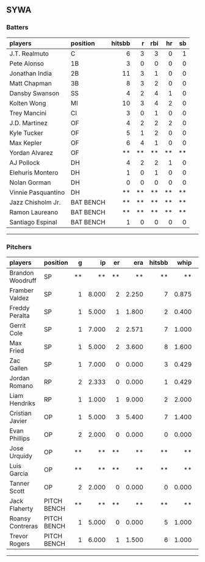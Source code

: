 ## SYWA

### Batters

 
|players            |position  | hitsbb|  r| rbi| hr| sb| 
|:------------------|:---------|------:|--:|---:|--:|--:| 
|J.T. Realmuto      |C         |      6|  3|   3|  0|  1| 
|Pete Alonso        |1B        |      3|  0|   0|  0|  0| 
|Jonathan India     |2B        |     11|  3|   1|  0|  0| 
|Matt Chapman       |3B        |      8|  3|   2|  0|  0| 
|Dansby Swanson     |SS        |      4|  2|   4|  1|  0| 
|Kolten Wong        |MI        |     10|  3|   4|  2|  0| 
|Trey Mancini       |CI        |      3|  0|   1|  0|  0| 
|J.D. Martinez      |OF        |      4|  2|   2|  2|  0| 
|Kyle Tucker        |OF        |      5|  1|   2|  0|  0| 
|Max Kepler         |OF        |      6|  4|   1|  0|  0| 
|Yordan Alvarez     |OF        |     **| **|  **| **| **| 
|AJ Pollock         |DH        |      4|  2|   2|  1|  0| 
|Elehuris Montero   |DH        |      1|  0|   1|  0|  0| 
|Nolan Gorman       |DH        |      0|  0|   0|  0|  0| 
|Vinnie Pasquantino |DH        |     **| **|  **| **| **| 
|Jazz Chisholm Jr.  |BAT BENCH |     **| **|  **| **| **| 
|Ramon Laureano     |BAT BENCH |     **| **|  **| **| **| 
|Santiago Espinal   |BAT BENCH |      1|  0|   0|  0|  0| 


* * *

### Pitchers

 
|players          |position    |  g|    ip| er|   era| hitsbb|  whip| so|  w| sv| 
|:----------------|:-----------|--:|-----:|--:|-----:|------:|-----:|--:|--:|--:| 
|Brandon Woodruff |SP          | **|    **| **|    **|     **|    **| **| **| **| 
|Framber Valdez   |SP          |  1| 8.000|  2| 2.250|      7| 0.875|  8|  1|  0| 
|Freddy Peralta   |SP          |  1| 5.000|  1| 1.800|      2| 0.400|  3|  0|  0| 
|Gerrit Cole      |SP          |  1| 7.000|  2| 2.571|      7| 1.000|  4|  0|  0| 
|Max Fried        |SP          |  1| 5.000|  2| 3.600|      8| 1.600|  3|  0|  0| 
|Zac Gallen       |SP          |  1| 7.000|  0| 0.000|      3| 0.429|  7|  1|  0| 
|Jordan Romano    |RP          |  2| 2.333|  0| 0.000|      1| 0.429|  1|  0|  1| 
|Liam Hendriks    |RP          |  1| 1.000|  1| 9.000|      2| 2.000|  1|  0|  1| 
|Cristian Javier  |OP          |  1| 5.000|  3| 5.400|      7| 1.400|  7|  1|  0| 
|Evan Phillips    |OP          |  2| 2.000|  0| 0.000|      0| 0.000|  0|  0|  0| 
|Jose Urquidy     |OP          | **|    **| **|    **|     **|    **| **| **| **| 
|Luis Garcia      |OP          | **|    **| **|    **|     **|    **| **| **| **| 
|Tanner Scott     |OP          |  2| 2.000|  0| 0.000|      0| 0.000|  5|  0|  0| 
|Jack Flaherty    |PITCH BENCH | **|    **| **|    **|     **|    **| **| **| **| 
|Roansy Contreras |PITCH BENCH |  1| 5.000|  0| 0.000|      5| 1.000|  7|  1|  0| 
|Trevor Rogers    |PITCH BENCH |  1| 6.000|  1| 1.500|      6| 1.000|  5|  0|  0| 


* * *


